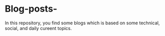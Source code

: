 # Blog-posts-

In this repository, you find some blogs which is based on some technical, social, and daily cureent topics.

